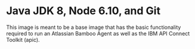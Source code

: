 # Java JDK 8, Node 6.10, and Git

This image is meant to be a base image that has the basic functionality required to run an Atlassian Bamboo Agent as well as the IBM API Connect Toolkit (apic).
